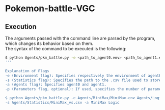 # Pokemon-battle-VGC
## Execution
The arguments passed with the command line are parsed by the program, which changes its behavior based on them.  
The syntax of the command to be executed is the following:

```bash
$ python Agents/pkm_battle.py -e <path_to_agent0.env> <path_to_agent1.env> -s <path_to_statistics.csv> -a <agent0> <agent1> -p <n> <param_1>=<value_1>:<type_1> ... <param_n>=<value_n>:<type_n>
'''

Explanation of Flags
-e (Environment flag): Specifies respectively the environment of agent0 and the one of agent1.
-s (Statistics flag): Specifies the path to the .csv file used to store the statistics (computed only for the first agent: agent0).
-a (Agents flag): Specifies agent0 and agent1.
-p (Parameters flag, optional): If used, specifies the number of parameters (n) and then the parameters themselves, which are passed to the class of agent0 that inherits from BattlePolicy.

$ python Agents/pkm_battle.py -e Agents/MiniMax/MiniMax.env Agents/Logic/Logic.env \
-s Agents/Statistics/MiniMax_vs.csv -a MiniMax Logic

 
